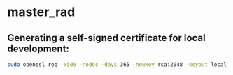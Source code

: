 # master_rad

## Generating a self-signed certificate for local development:

```sh
sudo openssl req -x509 -nodes -days 365 -newkey rsa:2048 -keyout local.key -out local.crt -addext "subjectAltName = DNS:dev.sts.com"
```
